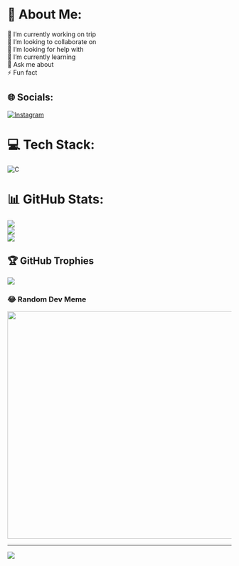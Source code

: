 # 💫 About Me:
🔭 I’m currently working on  trip<br>👯 I’m looking to collaborate on<br>🤝 I’m looking for help with<br>🌱 I’m currently learning<br>💬 Ask me about<br>⚡ Fun fact


## 🌐 Socials:
[![Instagram](https://img.shields.io/badge/Instagram-%23E4405F.svg?logo=Instagram&logoColor=white)](https://instagram.com/harikanatuva) 

# 💻 Tech Stack:
![C](https://img.shields.io/badge/c-%2300599C.svg?style=for-the-badge&logo=c&logoColor=white)
# 📊 GitHub Stats:
![](https://github-readme-stats.vercel.app/api?username=harikanatuva&theme=dark&hide_border=false&include_all_commits=false&count_private=false)<br/>
![](https://github-readme-streak-stats.herokuapp.com/?user=harikanatuva&theme=dark&hide_border=false)<br/>
![](https://github-readme-stats.vercel.app/api/top-langs/?username=harikanatuva&theme=dark&hide_border=false&include_all_commits=false&count_private=false&layout=compact)

## 🏆 GitHub Trophies
![](https://github-profile-trophy.vercel.app/?username=harikanatuva&theme=radical&no-frame=false&no-bg=true&margin-w=4)

### 😂 Random Dev Meme
<img src="https://random-memer.herokuapp.com/" width="512px"/>

---
[![](https://visitcount.itsvg.in/api?id=harikanatuva&icon=0&color=0)](https://visitcount.itsvg.in)

<!-- Proudly created with GPRM ( https://gprm.itsvg.in ) -->
